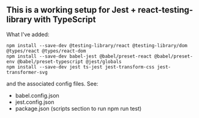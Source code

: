 ## This is a working setup for Jest + react-testing-library with TypeScript

What I've added:
```
npm install --save-dev @testing-library/react @testing-library/dom @types/react @types/react-dom
npm install --save-dev babel-jest @babel/preset-react @babel/preset-env @babel/preset-typescript @jest/globals
npm install --save-dev jest ts-jest jest-transform-css jest-transformer-svg
```

and the associated config files. See:
- babel.config.json
- jest.config.json
- package.json (scripts section to run npm run test)
